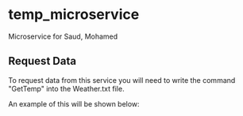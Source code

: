 # temp_microservice
Microservice for Saud, Mohamed

## Request Data

To request data from this service you will need to write the command "GetTemp" into the Weather.txt file.

An example of this will be shown below:



